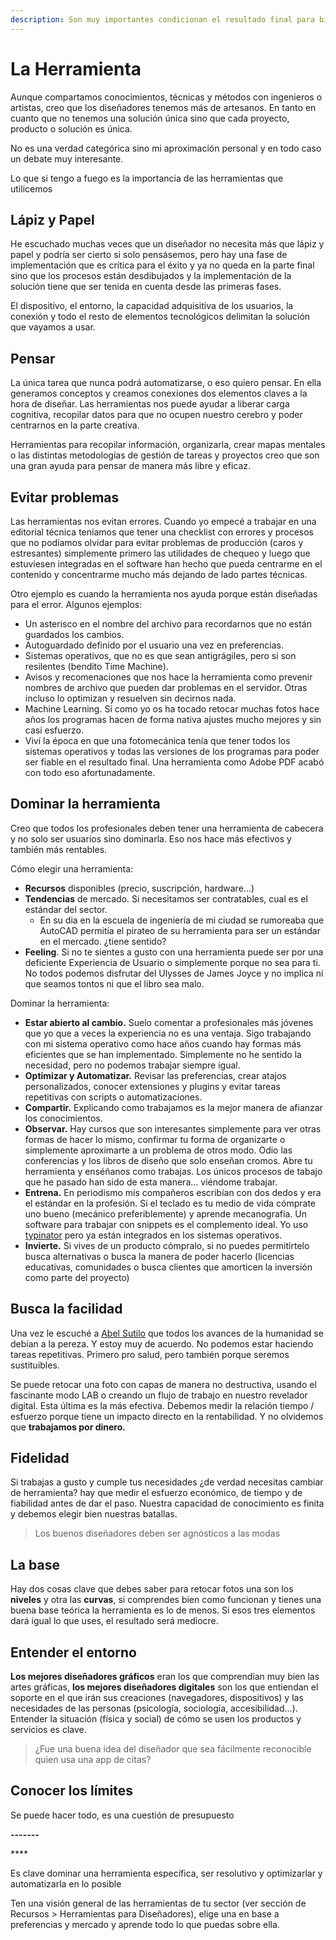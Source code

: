```yaml
---
description: Son muy importantes condicionan el resultado final para bien o para mal
---
```


# La Herramienta

Aunque compartamos conocimientos, técnicas y métodos con ingenieros o artistas, creo que los diseñadores tenemos más de artesanos. En tanto en cuanto que no tenemos una solución única sino que cada proyecto, producto o solución es única. 

No es una verdad categórica sino mi aproximación personal y en todo caso un debate muy interesante.

Lo que si tengo a fuego es la importancia de las herramientas que utilicemos

## Lápiz y Papel

He escuchado muchas veces que un diseñador no necesita más que lápiz y papel y podría ser cierto si solo pensásemos, pero hay una fase de implementación que es crítica para el éxito y ya no queda en la parte final sino que los procesos están desdibujados y la implementación de la solución tiene que ser tenida en cuenta desde las primeras fases.

El dispositivo, el entorno, la capacidad adquisitiva de los usuarios, la conexión y todo el resto de elementos tecnológicos delimitan la solución que vayamos a usar.

## Pensar

La única tarea que nunca podrá automatizarse, o eso quiero pensar. En ella generamos conceptos y creamos conexiones dos elementos claves a la hora de diseñar. Las herramientas nos puede ayudar a liberar carga cognitiva, recopilar datos para que no ocupen nuestro cerebro y poder centrarnos en la parte creativa.

Herramientas para recopilar información, organizarla, crear mapas mentales o las distintas metodologías de gestión de tareas y proyectos creo que son una gran ayuda para pensar de manera más libre y eficaz.

## Evitar problemas

Las herramientas nos evitan errores. Cuando yo empecé a trabajar en una editorial técnica teníamos que tener una checklist con errores y procesos que no podíamos olvidar para evitar problemas de producción \(caros y estresantes\) simplemente primero las utilidades de chequeo y luego que estuviesen integradas en el software han hecho que pueda centrarme en el contenido y concentrarme mucho más dejando de lado partes técnicas.

Otro ejemplo es cuando la herramienta nos ayuda porque están diseñadas para el error. Algunos ejemplos:

* Un asterisco en el nombre del archivo para recordarnos que no están guardados los cambios.
* Autoguardado definido por el usuario una vez en preferencias.
* Sistemas operativos, que no es que sean antigrágiles, pero si son resilentes \(bendito Time Machine\).
* Avisos y recomenaciones que nos hace la herramienta como prevenir nombres de archivo que pueden dar problemas en el servidor. Otras incluso lo optimizan y resuelven sin decirnos nada.
* Machine Learning. Si como yo os ha tocado retocar muchas fotos hace años los programas hacen de forma nativa ajustes mucho mejores y sin casi esfuerzo.
* Viví la época en que una fotomecánica tenía que tener todos los sistemas operativos y todas las versiones de los programas para poder ser fiable en el resultado final. Una herramienta como Adobe PDF acabó con todo eso afortunadamente.

## Dominar la herramienta

Creo que todos los profesionales deben tener una herramienta de cabecera y no solo ser usuarios sino dominarla. Eso nos hace más efectivos y también más rentables.

Cómo elegir una herramienta:

* **Recursos** disponibles \(precio, suscripción, hardware…\)
* **Tendencias** de mercado. Si necesitamos ser contratables, cual es el estándar del sector.
  * En su dia en la escuela de ingeniería de mi ciudad se rumoreaba que AutoCAD permitía el pirateo de su herramienta para ser un estándar en el mercado. ¿tiene sentido?
* **Feeling**. Si no te sientes a gusto con una herramienta puede ser por una deficiente Experiencia de Usuario o simplemente porque no sea para ti. No todos podemos disfrutar del Ulysses de James Joyce y no implica ni que seamos tontos ni que el libro sea malo.

Dominar la herramienta:

* **Estar abierto al cambio.** Suelo comentar a profesionales más jóvenes que yo que a veces la experiencia no es una ventaja. Sigo trabajando con mi sistema operativo como hace años cuando hay formas más eficientes que se han implementado. Simplemente no he sentido la necesidad, pero no podemos trabajar siempre igual.
* **Optimizar y Automatizar.** Revisar las preferencias, crear atajos personalizados, conocer extensiones y plugins y evitar tareas repetitivas con scripts o automatizaciones. 
* **Compartir.** Explicando como trabajamos es la mejor manera de afianzar los conocimientos.
* **Observar.** Hay cursos que son interesantes simplemente para ver otras formas de hacer lo mismo, confirmar tu forma de organizarte o simplemente aproximarte a un problema de otros modo. Odio las conferencias y los libros de diseño que solo enseñan cromos. Abre tu herramienta y enséñanos como trabajas. Los únicos procesos de tabajo que he pasado han sido de esta manera… viéndome trabajar.
* **Entrena.** En periodismo mis compañeros escribían con dos dedos y era el estándar en la profesión. Si el teclado es tu medio de vida cómprate uno bueno \(mecánico preferiblemente\) y aprende mecanografía. Un software para trabajar con snippets es el complemento ideal. Yo uso [typinator](https://www.ergonis.com/products/typinator/) pero ya están integrados en los sistemas operativos.
* **Invierte.** Si vives de un producto cómpralo, si no puedes permitírtelo busca alternativas o busca la manera de poder hacerlo \(licencias educativas, comunidades o busca clientes que amorticen la inversión como parte del proyecto\)

## Busca la facilidad

Una vez le escuché a [Abel Sutilo](https://twitter.com/abelsutilo) que todos los avances de la humanidad se debían a la pereza. Y estoy muy de acuerdo. No podemos estar haciendo tareas repetitivas. Primero pro salud, pero también porque seremos sustituibles.

Se puede retocar una foto con capas de manera no destructiva, usando el fascinante modo LAB o creando un flujo de trabajo en nuestro revelador digital. Esta última es la más efectiva. Debemos medir la relación tiempo / esfuerzo porque tiene un impacto directo en  la rentabilidad. Y no olvidemos que **trabajamos por dinero.**

## **Fidelidad**

Si trabajas a gusto y cumple tus necesidades ¿de verdad necesitas cambiar de herramienta? hay que medir el esfuerzo económico, de tiempo y de fiabilidad antes de dar el paso. Nuestra capacidad de conocimiento es finita y debemos elegir bien nuestras batallas.

> Los buenos diseñadores deben ser agnósticos a las modas

## La base

Hay dos cosas clave que debes saber para retocar fotos una son los **niveles** y otra las **curvas**, si comprendes bien como funcionan y tienes una buena base teórica la herramienta es lo de menos. Si esos tres elementos dará igual lo que uses, el resultado será mediocre.

## Entender el entorno

**Los mejores diseñadores gráficos** eran los que comprendían muy bien las artes gráficas, **los mejores diseñadores digitales** son los que entiendan el soporte en el que irán sus creaciones \(navegadores, dispositivos\) y las necesidades de las personas \(psicología, sociología, accesibilidad…\). Entender la situación \(física y social\) de cómo se usen los productos y servicios es clave.

> ¿Fue una buena idea del diseñador que sea fácilmente reconocible quien usa una app de citas?

## **Conocer los límites**

Se puede hacer todo, es una cuestión de presupuesto

**-------**

\*\*\*\*

Es clave dominar una herramienta específica, ser resolutivo y optimizarlar y automatizarla en lo posible

Ten una visión general de las herramientas de tu sector \(ver sección de Recursos &gt; Herramientas para Diseñadores\), elige una en base a preferencias y mercado y aprende todo lo que puedas sobre ella.

